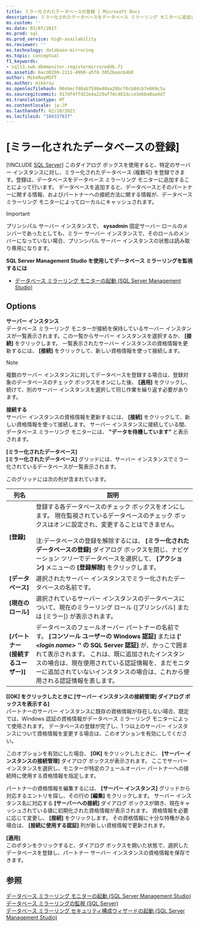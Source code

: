 ```yaml
---
title: ミラー化されたデータベースの登録 | Microsoft Docs
description: ミラー化されたデータベースをデータベース ミラーリング モニターに追加して、サーバー インスタンスに登録する方法について説明します。このようにすると、データベースに関する情報がキャッシュされます。
ms.custom: ''
ms.date: 03/07/2017
ms.prod: sql
ms.prod_service: high-availability
ms.reviewer: ''
ms.technology: database-mirroring
ms.topic: conceptual
f1_keywords:
- sql13.swb.dbmmonitor.registermirroreddb.f1
ms.assetid: 6acd02b9-2311-49b0-a5f8-3852beecb4b0
author: MikeRayMSFT
ms.author: mikeray
ms.openlocfilehash: 06d4ec7d0ab7598e40aa28bcf0cb84cb7e069c5a
ms.sourcegitcommit: 917df4ffd22e4a229af7dc481dcce3ebba0aa4d7
ms.translationtype: HT
ms.contentlocale: ja-JP
ms.lasthandoff: 02/10/2021
ms.locfileid: "100337837"
---
```

# <a name="register-mirrored-database"></a>[ミラー化されたデータベースの登録]
 [!INCLUDE [SQL Server](../../includes/applies-to-version/sqlserver.md)]
  このダイアログ ボックスを使用すると、特定のサーバー インスタンスに対し、ミラー化されたデータベース (複数可) を登録できます。登録は、データベースをデータベース ミラーリング モニターに追加することによって行います。 データベースを追加すると、データベースとそのパートナーに関する情報、およびパートナーへの接続方法に関する情報が、データベース ミラーリング モニターによってローカルにキャッシュされます。  
  
> [!IMPORTANT]  
>  プリンシパル サーバー インスタンスで、 **sysadmin** 固定サーバー ロールのメンバーであったとしても、ミラー サーバー インスタンスで、そのロールのメンバーになっていない場合、プリンシパル サーバー インスタンスの状態は読み取り専用になります。  
  
 **SQL Server Management Studio を使用してデータベース ミラーリングを監視するには**  
  
-   [データベース ミラーリング モニターの起動 &#40;SQL Server Management Studio&#41;](../../database-engine/database-mirroring/start-database-mirroring-monitor-sql-server-management-studio.md)  
  
## <a name="options"></a>Options  
 **サーバー インスタンス**  
 データベース ミラーリング モニターが接続を保持しているサーバー インスタンスが一覧表示されます。この一覧からサーバー インスタンスを選択するか、 **[接続]** をクリックします。 一覧表示されたサーバー インスタンスの資格情報を更新するには、 **[接続]** をクリックして、新しい資格情報を使って接続します。  
  
> [!NOTE]  
>  複数のサーバー インスタンスに対してデータベースを登録する場合は、登録対象のデータベースのチェック ボックスをオンにした後、 **[適用]** をクリックし、続けて、別のサーバー インスタンスを選択して同じ作業を繰り返す必要があります。  
  
 **接続する**  
 サーバー インスタンスの資格情報を更新するには、 **[接続]** をクリックして、新しい資格情報を使って接続します。 サーバー インスタンスに接続している間、データベース ミラーリング モニターには、 **"データを待機しています"** と表示されます。  
  
 **[ミラー化されたデータベース]**  
 **[ミラー化されたデータベース]** グリッドには、サーバー インスタンスでミラー化されているデータベースが一覧表示されます。  
  
 このグリッドには次の列が含まれています。  
  
|列名|説明|  
|-----------------|-----------------|  
|**[登録]**|登録する各データベースのチェック ボックスをオンにします。 現在監視されているデータベースのチェック ボックスはオンに設定され、変更することはできません。<br /><br /> 注:データベースの登録を解除するには、 **[ミラー化されたデータベースの登録]** ダイアログ ボックスを閉じ、ナビゲーション ツリーでデータベースを選択して、 **[アクション]** メニューの **[登録解除]** をクリックします。|  
|**[データベース]**|選択されたサーバー インスタンスでミラー化されたデータベースの名前です。|  
|**[現在のロール]**|選択されているサーバー インスタンスのデータベースについて、現在のミラーリング ロール ([プリンシパル] または [ミラー]) が表示されます。|  
|**[パートナー (接続するユーザー)]**|データベースのフェールオーバー パートナーの名前です。 **[コンソール ユーザーの Windows 認証]** または **[' _\<login name>_ *_'_*' の SQL Server 認証]** が、かっこで囲まれて表示されます。 これは、既に追加されたインスタンスの場合は、現在使用されている認証情報を、まだモニターに追加されていないインスタンスの場合は、これから使用される認証情報を表します。|  
  
 **[[OK] をクリックしたときに [サーバー インスタンスの接続管理] ダイアログ ボックスを表示する]**  
 パートナーのサーバー インスタンスに既存の資格情報が存在しない場合、既定では、Windows 認証の資格情報がデータベース ミラーリング モニターによって使用されます。 データベースの登録が完了し、1 つ以上のサーバー インスタンスについて資格情報を変更する場合は、このオプションを有効にしてください。  
  
 このオプションを有効にした場合、 **[OK]** をクリックしたときに、 **[サーバー インスタンスの接続管理]** ダイアログ ボックスが表示されます。 ここでサーバー インスタンスを選択し、モニターが特定のフェールオーバー パートナーへの接続時に使用する資格情報を指定します。  
  
 パートナーの資格情報を編集するには、 **[サーバー インスタンス]** グリッドから対応するエントリを探し、その行の **[編集]** をクリックします。 サーバー インスタンス名に対応する **[サーバーへの接続]** ダイアログ ボックスが開き、現在キャッシュされている値に初期化された資格情報が表示されます。 資格情報を必要に応じて変更し、 **[接続]** をクリックします。 その資格情報に十分な特権がある場合は、 **[接続に使用する認証]** 列が新しい資格情報で更新されます。  
  
 **[適用]**  
 このボタンをクリックすると、ダイアログ ボックスを開いた状態で、選択したデータベースを登録し、パートナー サーバー インスタンスの資格情報を保存できます。  
  
## <a name="see-also"></a>参照  
 [データベース ミラーリング モニターの起動 &#40;SQL Server Management Studio&#41;](../../database-engine/database-mirroring/start-database-mirroring-monitor-sql-server-management-studio.md)   
 [データベース ミラーリングの監視 &#40;SQL Server&#41;](../../database-engine/database-mirroring/monitoring-database-mirroring-sql-server.md)   
 [データベース ミラーリング セキュリティ構成ウィザードの起動 &#40;SQL Server Management Studio&#41;](../../database-engine/database-mirroring/start-the-configuring-database-mirroring-security-wizard.md)  
  
  
